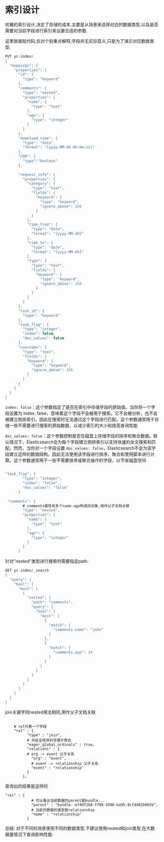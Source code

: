 # 索引设计

优雅的索引设计,决定了存储的成本,主要是从场景来选择对应的数据类型,以及是否需要对当前字段进行索引来设置合适的参数.

这里直接贴代码,仅对个别重点解释,字段并无实际意义,只是为了演示对应数据类型.

```java
PUT yc-index/
{
  "mappings": {
    "properties": {
      "id": {
        "type": "keyword"
      },
      "comments": {
        "type": "nested",
        "properties": {
          "name": {
            "type": "text"
          },
          "age": {
            "type": "integer"
          }
        }
      },
      "download_time": {
        "type": "date",
        "format": "[yyyy-MM-dd HH:mm:ss]"
      },
      "CDN": {
        "type":"boolean"
      },
      
      "request_info": {
        "properties": {
          "category": {
            "type": "text",
            "fields": {
              "keyword": {
                "type": "keyword",
                "ignore_above": 256
              }
            }
          },
          "time_from": {
            "type": "date",
            "format": "[yyyy-MM-dd]"
          },
          "time_to": {
            "type": "date",
            "format": "[yyyy-MM-dd]"
          },
          "type": {
            "type": "text",
            "fields": {
              "keyword": {
                "type": "keyword",
                "ignore_above": 256
              }
            }
          }
        }
      },
      "task_id": {
        "type": "keyword"
      },
      "task_flag": {
        "type": "integer",
        "index": false,
        "doc_values": false
      },
      "username": {
        "type": "text",
        "fields": {
          "keyword": {
            "type": "keyword",
            "ignore_above": 256
          }
        }
      }
    }
  }
}

```

`index: false`：这个参数指定了是否在索引中存储字段的原始值。当你将一个字段设置为 index: false，意味着这个字段不会被用于搜索。它不会被分析，也不会被建立倒排索引，因此在搜索时无法通过这个字段进行匹配。这个参数通常用于存储一些不需要进行搜索的原始数据，以减少索引的大小和提高查询性能

`doc_values: false`：这个参数控制是否在磁盘上存储字段的排序和聚合数据。默认情况下，Elasticsearch会为每个字段建立倒排索引以支持快速的全文搜索和匹配。然而，当你对一个字段设置 `doc_values: false`，Elasticsearch不会为该字段建立这样的数据结构，因此无法使用该字段进行排序、聚合和使用脚本进行计算。这个参数通常用于一些不需要排序或聚合操作的字段，以节省磁盘空间

```java

"task_flag": {
        "type": "integer",
        "index": "false",
        "doc_values": "false"
      }
      
 "comments": {
 		# comments属性有多个name-age构成的对象,用作父子文档关联
        "type": "nested",
        "properties": {
          "name": {
            "type": "text"
          },
          "age": {
            "type": "integer"
          }
        }
      }
```

针对"nested"类型进行搜索时需要指定path.

```java
GET yc-index/_search
{
  "query": {
    "bool": {
      "must": [
        {
          "nested": {
            "path": "comments",
            "query": {
              "bool": {
                "must": [
                  {
                    "match": {
                      "comments.name": "john"
                    }
                  },
                  {
                    "match": {
                      "comments.age": 34
                    }
                  }
                ]
              }
            }
          }
        }
      ]
    }
  }
}

```

join关键字同nested用法相同,用作父子文档关联

```

    # rel代表一个字段
    "rel" : {
          "type" : "join",
          # 开启全局序列号便于聚合
          "eager_global_ordinals" : true,
          "relations" : {
          # org -> event 父子关系
            "org" : "event",
            # event -> relationship 父子关系
            "event" : "relationship"
          }
        },
```

查询出的结果是这样的

```
"rel" : {
			# 可以看出当前数据的parent是bundle...
            "parent" : "bundle--e74df260-ff09-3598-ba95-8cfdd81b065b",
            # 当前的数据的类型是relationship
            "name" : "relationship"
          }
```

总结: 对于不同的场景使用不同的数据类型,不建议使用nested和join类型,在大数据量情况下查询影响性能.
